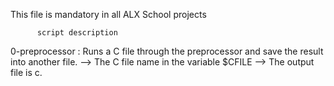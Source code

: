 This file is mandatory in all ALX School projects

     	  script description

0-preprocessor : Runs a C file through the preprocessor and save the result into another file.
--> The C file name in the variable $CFILE
--> The output file is c.
